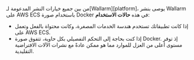 من بين جميع خيارات النشر المدعومة لـ[Wallarm][platform]، يوصى بنشر Wallarm على AWS ECS باستخدام صورة Docker في هذه **حالات الاستخدام**:

* إذا كانت تطبيقاتك تستخدم هندسة الخدمات المصغرة، وكانت محتواة بالفعل وتعمل على AWS ECS.
* إذا كنت بحاجة إلى التحكم التفصيلي بكل حاوية، تتفوق صورة Docker. إذ توفر مستوى أعلى من العزل للموارد مما هو ممكن عادةً مع نشرات الآلات الافتراضية التقليدية.